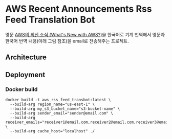 # AWS Recent Announcements Rss Feed Translation Bot

영문 [AWS의 최신 소식 (What's New with AWS?)](https://aws.amazon.com/new/)을 한국어로
기계 번역해서 영문과 한국어 번역 내용(아래 그림 참조)을 email로 전송해주는 프로젝트.<br/>

## Architecture


## Deployment


### Docker build

```
docker build -t aws_rss_feed_transbot:latest \
  --build-arg region_name="us-east-1" \
  --build-arg my_s3_bucket_name="s3-bucket-name" \
  --build-arg sender_email="sender@email.com" \
  --build-arg receiver_emails="receiver1@email.com,receiver2@email.com,receiver3@email.com" \
  --build-arg cache_host="localhost" ./
```

